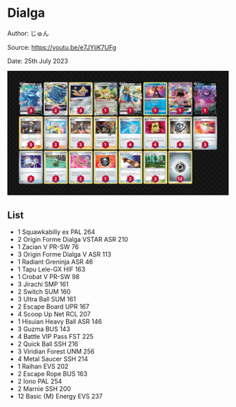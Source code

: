 # Dialga

Author: じゅん

Source: <https://youtu.be/e7JYijK7UFg>

Date: 25th July 2023

![decklist](../../images/PAL/Dialga/4-%20Dialga.png)

## List

* 1 Squawkabilly ex PAL 264
* 2 Origin Forme Dialga VSTAR ASR 210
* 1 Zacian V PR-SW 76
* 3 Origin Forme Dialga V ASR 113
* 1 Radiant Greninja ASR 46
* 1 Tapu Lele-GX HIF 163
* 1 Crobat V PR-SW 98
* 3 Jirachi SMP 161
* 2 Switch SUM 160
* 3 Ultra Ball SUM 161
* 2 Escape Board UPR 167
* 4 Scoop Up Net RCL 207
* 1 Hisuian Heavy Ball ASR 146
* 3 Guzma BUS 143
* 4 Battle VIP Pass FST 225
* 2 Quick Ball SSH 216
* 3 Viridian Forest UNM 256
* 4 Metal Saucer SSH 214
* 1 Raihan EVS 202
* 2 Escape Rope BUS 163
* 2 Iono PAL 254
* 2 Marnie SSH 200
* 12 Basic {M} Energy EVS 237
